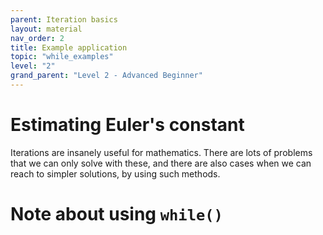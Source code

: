 ```yaml
---
parent: Iteration basics
layout: material 
nav_order: 2
title: Example application 
topic: "while_examples"
level: "2"
grand_parent: "Level 2 - Advanced Beginner"
---
```


# Estimating Euler's constant

Iterations are insanely useful for mathematics. There are lots of problems that we can only solve with these, and there are also cases when we can reach to simpler solutions, by using such methods.



# Note about using `while()`


